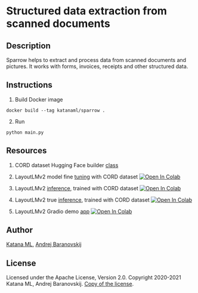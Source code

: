 # Structured data extraction from scanned documents

## Description

Sparrow helps to extract and process data from scanned documents and pictures. It works with forms, invoices, receipts and other structured data.

## Instructions

1. Build Docker image

```
docker build --tag katanaml/sparrow .
```

2. Run

```
python main.py
```

## Resources

1. CORD dataset Hugging Face builder [class](https://github.com/katanaml/sparrow/blob/main/app/cord/cord.py)

2. LayoutLMv2 model fine [tuning](https://github.com/katanaml/sparrow/blob/main/app/Fine_tuning_LayoutLMv2ForTokenClassification_on_CORD_using_HuggingFace_Trainer_ipynb.ipynb) with CORD dataset [![Open In Colab](https://colab.research.google.com/assets/colab-badge.svg)](https://colab.research.google.com/drive/1AtbMQFw_ahESLYVsHdoYg-NZrL9i2evB?usp=sharing)

3. LayoutLMv2 [inference](https://github.com/katanaml/sparrow/blob/main/app/Inference_with_LayoutLMv2ForTokenClassification_CORD.ipynb), trained with CORD dataset [![Open In Colab](https://colab.research.google.com/assets/colab-badge.svg)](https://colab.research.google.com/drive/1zx1awZB9BbBCKPddvMK7tR1i4iN_wGrO?usp=sharing)

4. LayoutLMv2 true [inference](https://github.com/katanaml/sparrow/blob/main/app/True_Inference_with_LayoutLMv2ForTokenClassification_CORD.ipynb), trained with CORD dataset [![Open In Colab](https://colab.research.google.com/assets/colab-badge.svg)](https://colab.research.google.com/drive/1g1b5gSaOr4awkILH6yOr1p1z2HrBPPNf?usp=sharing)

5. LayoutLMv2 Gradio demo [app](https://github.com/katanaml/sparrow/blob/main/app/Gradio_LayoutLMv2ForTokenClassification_CORD.ipynb) [![Open In Colab](https://colab.research.google.com/assets/colab-badge.svg)](https://colab.research.google.com/drive/1g1b5gSaOr4awkILH6yOr1p1z2HrBPPNf?usp=sharing)

## Author

[Katana ML](https://katanaml.io), [Andrej Baranovskij](https://github.com/abaranovskis-redsamurai)

## License

Licensed under the Apache License, Version 2.0. Copyright 2020-2021 Katana ML, Andrej Baranovskij. [Copy of the license](https://github.com/katanaml/sparrow/blob/main/LICENSE).
